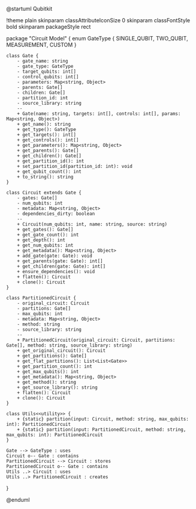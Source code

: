 @startuml Qubitkit

!theme plain
skinparam classAttributeIconSize 0
skinparam classFontStyle bold
skinparam packageStyle rect

package "Circuit Model" {
    enum GateType {
        SINGLE_QUBIT,
        TWO_QUBIT,
        MEASUREMENT,
        CUSTOM
    }
    
    class Gate {
        - gate_name: string
        - gate_type: GateType
        - target_qubits: int[]
        - control_qubits: int[]
        - parameters: Map<string, Object>
        - parents: Gate[]
        - children: Gate[]
        - partition_id: int
        - source_library: string
        --
        + Gate(name: string, targets: int[], controls: int[], params: Map<string, Object>)
        + get_name(): string
        + get_type(): GateType
        + get_targets(): int[]
        + get_controls(): int[]
        + get_parameters(): Map<string, Object>
        + get_parents(): Gate[]
        + get_children(): Gate[]
        + get_partition_id(): int
        + set_partition_id(partition_id: int): void
        + get_qubit_count(): int
        + to_string(): string
    }
    
    class Circuit extends Gate {
        - gates: Gate[]
        - num_qubits: int
        - metadata: Map<string, Object>
        - dependencies_dirty: boolean
        --
        + Circuit(num_qubits: int, name: string, source: string)
        + get_gates(): Gate[]
        + get_gate_count(): int
        + get_depth(): int
        + get_num_qubits: int
        + get_metadata(): Map<string, Object>
        + add_gate(gate: Gate): void
        + get_parents(gate: Gate): int[]
        + get_children(gate: Gate): int[]
        + ensure_dependencies(): void
        + flatten(): Circuit
        + clone(): Circuit
    }
    
    class PartitionedCircuit {
        - original_circuit: Circuit
        - partitions: Gate[]
        - max_qubits: int
        - metadata: Map<string, Object>
        - method: string
        - source_library: string
        --
        + PartitionedCircuit(original_circuit: Circuit, partitions: Gate[], method: string, source_library: string)
        + get_original_circuit(): Circuit
        + get_partitions(): Gate[]
        + get_flat_partitions(): List<List<Gate>>
        + get_partition_count(): int
        + get_max_qubits(): int
        + get_metadata(): Map<string, Object>
        + get_method(): string
        + get_source_library(): string
        + flatten(): Circuit
        + clone(): Circuit
    }
    
    class Utils<<utility>> {
        + {static} partition(input: Circuit, method: string, max_qubits: int): PartitionedCircuit
        + {static} partition(input: PartitionedCircuit, method: string, max_qubits: int): PartitionedCircuit
    }
    
    Gate --> GateType : uses
    Circuit o-- Gate : contains
    PartitionedCircuit --> Circuit : stores
    PartitionedCircuit o-- Gate : contains
    Utils ..> Circuit : uses
    Utils ..> PartitionedCircuit : creates
    
}

@enduml
